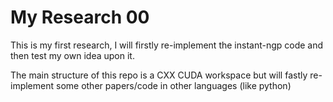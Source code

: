 # My Research 00

This is my first research, I will firstly re-implement the instant-ngp code and then test my own idea upon it.

The main structure of this repo is a CXX CUDA workspace but will fastly re-implement some other papers/code in other languages (like python)
